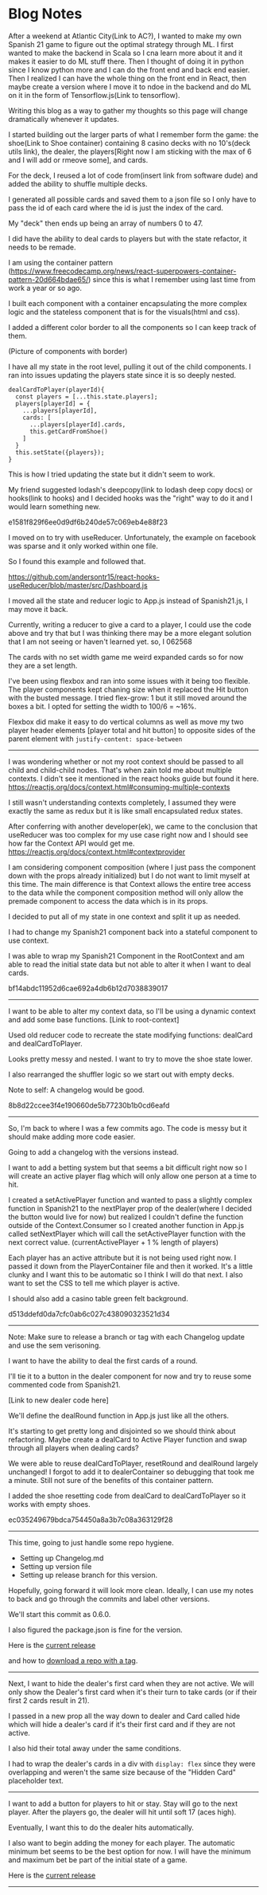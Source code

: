 # Blog Notes

After a weekend at Atlantic City(Link to AC?), I wanted to make my own Spanish 21 game to figure out the optimal strategy through ML.  I first wanted to make the backend in Scala so I cna learn more about it and it makes it easier to do ML stuff there.  Then I thought of doing it in python since I know python more and I can do the front end and back end easier. Then I realized I can have the whole thing on the front end in React, then maybe create a version where I move it to ndoe in the backend and do ML on it in the form of Tensorflow.js(Link to tensorflow).

Writing this blog as a way to gather my thoughts so this page will change dramatically whenever it updates.

I started building out the larger parts of what I remember form the game: the shoe(Link to Shoe container) containing 8 casino decks with no 10's(deck utils link), the dealer, the players[Right now I am sticking with the max of 6 and I will add or rmeove some], and cards.

For the deck, I reused a lot of code from(insert link from software dude) and added the ability to shuffle multiple decks.

I generated all possible cards and saved them to a json file so I only have to pass the id of each card where the id is just the index of the card.

My "deck" then ends up being an array of numbers 0 to 47.

I did have the ability to deal cards to players but with the state refactor, it needs to be remade.

I am using the container pattern (https://www.freecodecamp.org/news/react-superpowers-container-pattern-20d664bdae65/) since this is what I remember using last time from work a year or so ago.

I built each component with a container encapsulating the more complex logic and the stateless component that is for the visuals(html and css).

I added a different color border to all the components so I can keep track of them.

(Picture of components with border)

I have all my state in the root level, pulling it out of the child components.  I ran into issues updating the players state since it is so deeply nested.

    dealCardToPlayer(playerId){
      const players = [...this.state.players];
      players[playerId] = {
        ...players[playerId],
        cards: [
          ...players[playerId].cards,
          this.getCardFromShoe()
        ]
      }
      this.setState({players});
    }

This is how I tried updating the state but it didn't seem to work.

My friend suggested lodash's deepcopy(link to lodash deep copy docs) or hooks(link to hooks) and I decided hooks was the "right" way to do it and I would learn something new.

e1581f829f6ee0d9df6b240de57c069eb4e88f23

I moved on to try with useReducer. Unfortunately, the example on facebook was sparse and it only worked within one file.

So I found this example and followed that.

https://github.com/andersontr15/react-hooks-useReducer/blob/master/src/Dashboard.js

I moved all the state and reducer logic to App.js instead of Spanish21.js, I may move it back.

Currently, writing a reducer to give a card to a player, I could use the code above and try that but I was thinking there may be a more elegant solution that I am not seeing or haven't learned yet.
so, I 062568

The cards with no set width game me weird expanded cards so for now they are a set length.

I've been using flexbox and ran into some issues with it being too flexible.
The player components kept chaning size when it replaced the Hit button with the busted message.  I tried flex-grow: 1 but it still moved around the boxes a bit.
I opted for setting the width to 100/6 = \~16%.

Flexbox did make it easy to do vertical columns as well as move my two player header elements [player total and hit button] to opposite sides of the parent element with `justify-content: space-between`

-----
I was wondering whether or not my root context should be passed to all child and child-child nodes. That's when zain told me about multiple contexts.  I didn't see it mentioned in the react hooks guide but found it here. https://reactjs.org/docs/context.html#consuming-multiple-contexts

I still wasn't understanding contexts completely, I assumed they were exactly the same as redux but it is like small encapsulated redux states.

After conferring with another developer(ek), we came to the conclusion that useReducer was too complex for my use case right now and I should see how far the Context API would get me.
https://reactjs.org/docs/context.html#contextprovider

I am considering component composition (where I just pass the component down with the props already initialized) but I do not want to limit myself at this time.  The main difference is that Context allows the entire tree access to the data while the component composition method will only allow the premade component to access the data which is in its props.

I decided to put all of my state in one context and split it up as needed.

I had to change my Spanish21 component back into a stateful component to use context.

I was able to wrap my Spanish21 Component in the RootContext and am able to read the initial state data but not able to alter it when I want to deal cards.

bf14abdc11952d6cae692a4db6b12d7038839017

-------

I want to be able to alter my context data, so I'll be using a dynamic context and add some base functions. [Link to root-context]

Used old reducer code to recreate the state modifying functions: dealCard and dealCardToPlayer.

Looks pretty messy and nested. I want to try to move the shoe state lower.

I also rearranged the shuffler logic so we start out with empty decks.

Note to self: A changelog would be good.

8b8d22ccee3f4e190660de5b77230b1b0cd6eafd

------

So, I'm back to where I was a few commits ago.  The code is messy but it should make adding more code easier.

Going to add a changelog with the versions instead.

I want to add a betting system but that seems a bit difficult right now so I will create an active player flag which will only allow one person at a time to hit.

I created a setActivePlayer function and wanted to pass a slightly complex function in Spanish21 to the nextPlayer prop of the dealer(where I decided the button would live for now) but realized I couldn't define the function outside of the Context.Consumer so I created another function in App.js called setNextPlayer which will call the setActivePlayer function with the next correct value. (currentActivePlayer + 1 % length of players)

Each player has an active attribute but it is not being used right now. I passed it down from the PlayerContainer file and then it worked.  It's a little clunky and I want this to be automatic so I think I will do that next.  I also want to set the CSS to tell me which player is active.

I should also add a casino table green felt background.

d513ddefd0da7cfc0ab6c027c438090323521d34

----

Note: Make sure to release a branch or tag with each Changelog update and use the sem verisoning.

I want to have the ability to deal the first cards of a round.

I'll tie it to a button in the dealer component for now and try to reuse some commented code from Spanish21.

[Link to new dealer code here]

We'll define the dealRound function in App.js just like all the others.

It's starting to get pretty long and disjointed so we should think about refactoring. Maybe create a dealCard to Active Player function and swap through all players when dealing cards?

We were able to reuse dealCardToPlayer, resetRound and dealRound largely unchanged! I forgot to add it to dealerContainer so debugging that took me a minute.  Still not sure of the benefits of this container pattern.

I added the shoe resetting code from dealCard to dealCardToPlayer so it works with empty shoes.

ec035249679bdca754450a8a3b7c08a363129f28

---

This time, going to just handle some repo hygiene.

- Setting up Changelog.md
- Setting up version file
- Setting up release branch for this version.

Hopefully, going forward it will look more clean.  Ideally, I can use my notes to back and go through the commits and label other versions.

We'll start this commit as 0.6.0.

I also figured the package.json is fine for the version.

Here is the [current release](https://github.com/ChocoShell/spanish-21-react/releases/tag/v0.6.0)

and how to [download a repo with a tag](https://stackoverflow.com/questions/791959/download-a-specific-tag-with-git).

---

Next, I want to hide the dealer's first card when they are not active. We will only show the Dealer's first card when it's their turn to take cards (or if their first 2 cards result in 21).

I passed in a new prop all the way down to dealer and Card called hide which will hide a dealer's card if it's their first card and if they are not active.

I also hid their total away under the same conditions.

I had to wrap the dealer's cards in a div with `display: flex` since they were overlapping and weren't the same size because of the "Hidden Card" placeholder text.

---

I want to add a button for players to hit or stay.  Stay will go to the next player.  After the players go, the dealer will hit until soft 17 (aces high).

Eventually, I want this to do the dealer hits automatically.

I also want to begin adding the money for each player.  The automatic minimum bet seems to be the best option for now.  I will have the minimum and maximum bet be part of the initial state of a game.

Here is the [current release](https://github.com/ChocoShell/spanish-21-react/releases/tag/v0.7.0)

---
